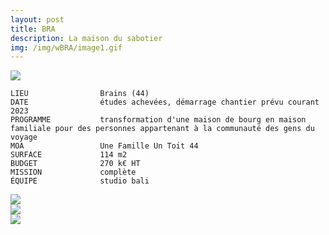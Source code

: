 ```yaml
---
layout: post
title: BRA
description: La maison du sabotier
img: /img/wBRA/image1.gif
---
```


<div clas="img_row">
    <img class="col three" src="{{ site.baseurl }}/img/wBRA/image1.gif"/>
</div>

```
LIEU                Brains (44)
DATE                études achevées, démarrage chantier prévu courant 2023
PROGRAMME           transformation d'une maison de bourg en maison familiale pour des personnes appartenant à la communauté des gens du voyage
MOA                 Une Famille Un Toit 44
SURFACE             114 m2
BUDGET              270 k€ HT
MISSION             complète
ÉQUIPE              studio bali

```

<div clas="img_row">
    <img class="col three" src="{{ site.baseurl }}/img/wBRA/image2.jpg"/>
</div>

<div clas="img_row">
    <img class="col three" src="{{ site.baseurl }}/img/wBRA/planRDC.jpg"/>
</div>

<div clas="img_row">
    <img class="col three" src="{{ site.baseurl }}/img/wBRA/plan R+1.jpg"/>
</div>
